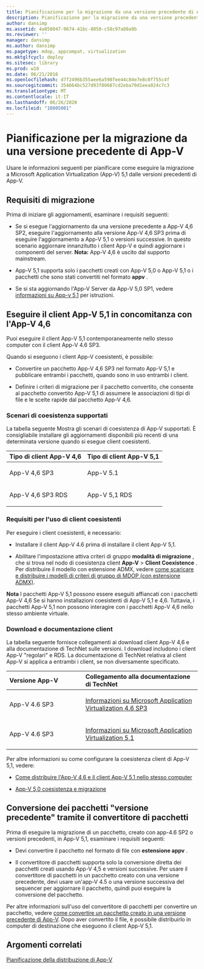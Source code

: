 ```yaml
---
title: Pianificazione per la migrazione da una versione precedente di App-V
description: Pianificazione per la migrazione da una versione precedente di App-V
author: dansimp
ms.assetid: 4a058047-9674-41bc-8050-c58c97a80a9b
ms.reviewer: ''
manager: dansimp
ms.author: dansimp
ms.pagetype: mdop, appcompat, virtualization
ms.mktglfcycl: deploy
ms.sitesec: library
ms.prod: w10
ms.date: 06/21/2016
ms.openlocfilehash: d7f2496b355aee6a598fee44c84e7e8c0f755c4f
ms.sourcegitcommit: 354664bc527d93f80687cd2eba70d1eea024c7c3
ms.translationtype: MT
ms.contentlocale: it-IT
ms.lasthandoff: 06/26/2020
ms.locfileid: "10805001"
---
```

# Pianificazione per la migrazione da una versione precedente di App-V


Usare le informazioni seguenti per pianificare come eseguire la migrazione a Microsoft Application Virtualization (App-V) 5,1 dalle versioni precedenti di App-V.

## Requisiti di migrazione


Prima di iniziare gli aggiornamenti, esaminare i requisiti seguenti:

-   Se si esegue l'aggiornamento da una versione precedente a App-V 4,6 SP2, eseguire l'aggiornamento alla versione App-V 4,6 SP3 prima di eseguire l'aggiornamento a App-V 5,1 o versioni successive. In questo scenario aggiornare innanzitutto i client App-V e quindi aggiornare i componenti del server.
**Nota:** App-V 4,6 è uscito dal supporto mainstream.

-   App-V 5,1 supporta solo i pacchetti creati con App-V 5,0 o App-V 5,1 o i pacchetti che sono stati convertiti nel formato **appv** .

-   Se si sta aggiornando l'App-V Server da App-V 5,0 SP1, vedere [informazioni su App-v 5,1](about-app-v-51.md#bkmk-migrate-to-51) per istruzioni.

## Eseguire il client App-V 5,1 in concomitanza con l'App-V 4,6


Puoi eseguire il client App-V 5,1 contemporaneamente nello stesso computer con il client App-V 4.6 SP3.

Quando si eseguono i client App-V coesistenti, è possibile:

-   Convertire un pacchetto App-V 4,6 SP3 nel formato App-V 5,1 e pubblicare entrambi i pacchetti, quando sono in uso entrambi i client.

-   Definire i criteri di migrazione per il pacchetto convertito, che consente al pacchetto convertito App-V 5,1 di assumere le associazioni di tipi di file e le scelte rapide dal pacchetto App-V 4,6.

### Scenari di coesistenza supportati

La tabella seguente Mostra gli scenari di coesistenza di App-V supportati. È consigliabile installare gli aggiornamenti disponibili più recenti di una determinata versione quando si esegue client coesistenti.

<table>
<colgroup>
<col width="50%" />
<col width="50%" />
</colgroup>
<thead>
<tr class="header">
<th align="left">Tipo di client App-V 4,6</th>
<th align="left">Tipo di client App-V 5,1</th>
</tr>
</thead>
<tbody>
<tr class="odd">
<td align="left"><p>App-V 4,6 SP3</p></td>
<td align="left"><p>App-V 5.1</p></td>
</tr>
<tr class="even">
<td align="left"><p>App-V 4,6 SP3 RDS</p></td>
<td align="left"><p>App-V 5,1 RDS</p></td>
</tr>
</tbody>
</table>

 

### Requisiti per l'uso di client coesistenti

Per eseguire i client coesistenti, è necessario:

-   Installare il client App-V 4.6 prima di installare il client App-V 5,1.

-   Abilitare l'impostazione attiva criteri di gruppo **modalità di migrazione** , che si trova nel nodo di coesistenza client **App-V** &gt; **Client Coexistence** . Per distribuire il modello con estensione ADMX, vedere [come scaricare e distribuire i modelli di criteri di gruppo di MDOP (con estensione ADMX)](https://technet.microsoft.com/library/dn659707.aspx).

**Nota**  I pacchetti App-V 5,1 possono essere eseguiti affiancati con i pacchetti App-V 4,6 Se si hanno installazioni coesistenti di App-V 5,1 e 4,6. Tuttavia, i pacchetti App-V 5,1 non possono interagire con i pacchetti App-V 4,6 nello stesso ambiente virtuale.

 

### Download e documentazione client

La tabella seguente fornisce collegamenti ai download client App-V 4,6 e alla documentazione di TechNet sulle versioni. I download includono i client App-V "regolari" e RDS. La documentazione di TechNet relativa al client App-V si applica a entrambi i client, se non diversamente specificato.

<table>
<colgroup>
<col width="33%" />
<col width="50%" />
</colgroup>
<thead>
<tr class="header">
<th align="left">Versione App-V</th>
<th align="left">Collegamento alla documentazione di TechNet</th>
</tr>
</thead>
<tbody>
<tr class="odd">
<td align="left"><p>App-V 4.6 SP3</p></td>
<td align="left"><p><a href="https://technet.microsoft.com/library/dn511019.aspx" data-raw-source="[About Microsoft Application Virtualization 4.6 SP3](https://technet.microsoft.com/library/dn511019.aspx)">Informazioni su Microsoft Application Virtualization 4.6 SP3</a></p></td>
</tr>
<tr class="even">
<td align="left"><p>App-V 4.6 SP3</p></td>
<td align="left"><p><a href="about-app-v-51.md" data-raw-source="[About Microsoft Application Virtualization 5.1](about-app-v-51.md)">Informazioni su Microsoft Application Virtualization 5,1</a></p></td>
</tr>
</tbody>
</table>

 

Per altre informazioni su come configurare la coesistenza client di App-V 5,1, vedere:

-   [Come distribuire l'App-V 4,6 e il client App-V 5,1 nello stesso computer](how-to-deploy-the-app-v-46-and-the-app-v--51-client-on-the-same-computer.md)

-   [App-V 5,0 coesistenza e migrazione](https://technet.microsoft.com/windows/jj835811.aspx)

## <a href="" id="converting--previous-version--packages-using-the-package-converter-"></a>Conversione dei pacchetti "versione precedente" tramite il convertitore di pacchetti


Prima di eseguire la migrazione di un pacchetto, creato con app-4.6 SP2 o versioni precedenti, in App-V 5,1, esaminare i requisiti seguenti:

-   Devi convertire il pacchetto nel formato di file con **estensione appv** .

-   Il convertitore di pacchetti supporta solo la conversione diretta dei pacchetti creati usando App-V 4,5 e versioni successive. Per usare il convertitore di pacchetti in un pacchetto creato con una versione precedente, devi usare un'app-V 4.5 o una versione successiva del sequencer per aggiornare il pacchetto, quindi puoi eseguire la conversione del pacchetto.

Per altre informazioni sull'uso del convertitore di pacchetti per convertire un pacchetto, vedere [come convertire un pacchetto creato in una versione precedente di App-V](how-to-convert-a-package-created-in-a-previous-version-of-app-v51.md). Dopo aver convertito il file, è possibile distribuirlo in computer di destinazione che eseguono il client App-V 5,1.






## Argomenti correlati


[Pianificazione della distribuzione di App-V](planning-to-deploy-app-v51.md)

 

 





